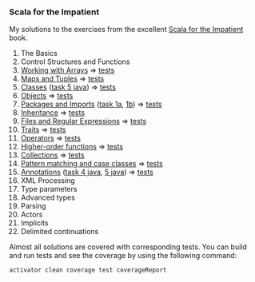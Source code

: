 ### Scala for the Impatient
My solutions to the exercises from the excellent [Scala for the Impatient](https://www.lightbend.com/resources/e-book/scala-for-the-impatient) book.

1. The Basics
2. Control Structures and Functions
3. [Working with Arrays](src/main/scala/Chapter03.scala) => [tests](src/test/scala/Chapter03Spec.scala)
4. [Maps and Tuples](src/main/scala/Chapter04.scala) => [tests](src/test/scala/Chapter04Spec.scala)
5. [Classes](src/main/scala/Chapter05.scala) ([task 5 java](src/main/java/Chapter05Car.java)) => [tests](src/test/scala/Chapter05Spec.scala)
6. [Objects](src/main/scala/Chapter06.scala) => [tests](src/test/scala/Chapter06Spec.scala)
7. [Packages and Imports](src/main/scala/Chapter07.scala) ([task 1a](src/main/scala/Chapter0701a.scala), [1b](src/main/scala/Chapter0701b.scala)) => [tests](src/test/scala/Chapter07Spec.scala)
8. [Inheritance](src/main/scala/Chapter08.scala) => [tests](src/test/scala/Chapter08Spec.scala)
9. [Files and Regular Expressions](src/main/scala/Chapter09.scala) => [tests](src/test/scala/Chapter09Spec.scala)
10. [Traits](src/main/scala/Chapter10.scala) => [tests](src/test/scala/Chapter10Spec.scala)
11. [Operators](src/main/scala/Chapter11.scala) => [tests](src/test/scala/Chapter11Spec.scala)
12. [Higher-order functions](src/main/scala/Chapter12.scala) => [tests](src/test/scala/Chapter12Spec.scala)
13. [Collections](src/main/scala/Chapter13.scala) => [tests](src/test/scala/Chapter13Spec.scala)
14. [Pattern matching and case classes](src/main/scala/Chapter14.scala) => [tests](src/test/scala/Chapter14Spec.scala)
15. [Annotations](src/main/scala/Chapter15.scala) ([task 4 java](src/main/java/Chapter15Task4.java), [5 java](src/main/java/Chapter15Task5.java)) => [tests](src/test/scala/Chapter15Spec.scala)
16. XML Processing
17. Type parameters
18. Advanced types
19. Parsing
20. Actors
21. Implicits
22. Delimited continuations

Almost all solutions are covered with corresponding tests.
You can build and run tests and see the coverage by using the following command:

```bash
activator clean coverage test coverageReport
```

